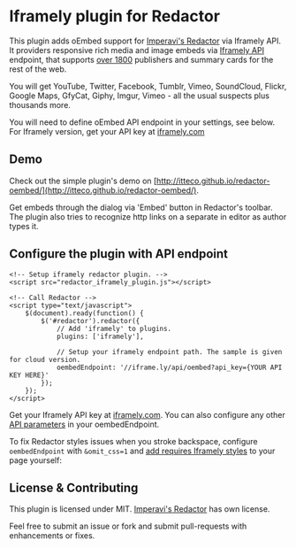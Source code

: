 # Iframely plugin for Redactor

This plugin adds oEmbed support for [Imperavi's Redactor](http://imperavi.com/redactor) via Iframely API. It providers responsive rich media and image embeds via [Iframely API](http://iframely.com) endpoint, that supports [over 1800](https://iframely.com/domains) publishers and summary cards for the rest of the web. 

You will get YouTube, Twitter, Facebook, Tumblr, Vimeo, SoundCloud, Flickr, Google Maps, GfyCat, Giphy, Imgur, Vimeo - all the usual suspects plus thousands more.

You will need to define oEmbed API endpoint in your settings, see below. For Iframely version, get your API key at [iframely.com](https://iframely.com)

## Demo

Check out the simple plugin's demo on [http://itteco.github.io/redactor-oembed/](http://itteco.github.io/redactor-oembed/).

Get embeds through the dialog via 'Embed' button in Redactor's toolbar. The plugin also tries to recognize http links on a separate in editor as author types it.

## Configure the plugin with API endpoint

    <!-- Setup iframely redactor plugin. -->
    <script src="redactor_iframely_plugin.js"></script>

    <!-- Call Redactor -->
    <script type="text/javascript">
        $(document).ready(function() {
            $('#redactor').redactor({
                // Add 'iframely' to plugins.
                plugins: ['iframely'],

                // Setup your iframely endpoint path. The sample is given for cloud version.
                oembedEndpoint: '//iframe.ly/api/oembed?api_key={YOUR API KEY HERE}'
            });
        });
    </script>

Get your Iframely API key at [iframely.com](https://iframely.com). You can also configure any other [API parameters](https://iframely.com/docs/parameters) in your oembedEndpoint.

To fix Redactor styles issues when you stroke backspace, configure `oembedEndpoint` with `&omit_css=1` and [add requires Iframely styles](https://iframely.com/docs/omit-css) to your page yourself: 


## License & Contributing

This plugin is licensed under MIT. [Imperavi's Redactor](http://imperavi.com/redactor) has own license.

Feel free to submit an issue or fork and submit pull-requests with enhancements or fixes.

